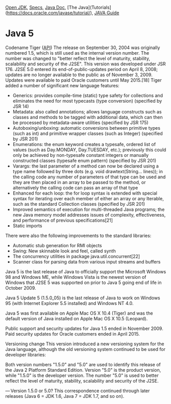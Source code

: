 [Open JDK](https://openjdk.java.net/),
[Specs](https://docs.oracle.com/javase/specs/), 
[Java Doc](https://docs.oracle.com/en/java/index.html),
[The Java](Tutorials](https://docs.oracle.com/javase/tutorial/),
[JAVA Guide](http://sahet.net/htm/java.html) 
 

# Java 5
Codename Tiger ([API](https://docs.oracle.com/javase/1.5.0/docs/api/)) The release on September 30, 2004 was originally numbered 1.5, which is still used as the internal version number. The number was changed to "better reflect the level of maturity, stability, scalability and security of the J2SE". This version was developed under JSR 176.
J2SE 5.0 entered its end-of-public-updates period on April 8, 2008; updates are no longer available to the public as of November 3, 2009. Updates were available to paid Oracle customers until May 2015.[18]
Tiger added a number of significant new language features:


- Generics: provides compile-time (static) type safety for collections and eliminates the need for most typecasts (type conversion) (specified by JSR 14)
- Metadata: also called annotations; allows language constructs such as classes and methods to be tagged with additional data, which can then be processed by metadata-aware utilities (specified by JSR 175)
- Autoboxing/unboxing: automatic conversions between primitive types (such as int) and primitive wrapper classes (such as Integer) (specified by JSR 201)
- Enumerations: the enum keyword creates a typesafe, ordered list of values (such as Day.MONDAY, Day.TUESDAY, etc.); previously this could only be achieved by non-typesafe constant integers or manually constructed classes (typesafe enum pattern) (specified by JSR 201)
- Varargs: the last parameter of a method can now be declared using a type name followed by three dots (e.g. void drawtext(String... lines)); in the calling code any number of parameters of that type can be used and they are then placed in an array to be passed to the method, or alternatively the calling code can pass an array of that type
- Enhanced for each loop: the for loop syntax is extended with special syntax for iterating over each member of either an array or any Iterable, such as the standard Collection classes (specified by JSR 201)
- Improved semantics of execution for multi-threaded Java programs; the new Java memory model addresses issues of complexity, effectiveness, and performance of previous specifications[21]
- Static imports

There were also the following improvements to the standard libraries:

- Automatic stub generation for RMI objects
- Swing: New skinnable look and feel, called synth
- The concurrency utilities in package java.util.concurrent[22]
- Scanner class for parsing data from various input streams and buffers


Java 5 is the last release of Java to officially support the Microsoft Windows 98 and Windows ME, while Windows Vista is the newest version of Windows that J2SE 5 was supported on prior to Java 5 going end of life in October 2009.

Java 5 Update 5 (1.5.0_05) is the last release of Java to work on Windows 95 (with Internet Explorer 5.5 installed) and Windows NT 4.0. 

Java 5 was first available on Apple Mac OS X 10.4 (Tiger)  and was the default version of Java installed on Apple Mac OS X 10.5 (Leopard).

Public support and security updates for Java 1.5 ended in November 2009. Paid security updates for Oracle customers ended in April 2015.

Versioning change
This version introduced a new versioning system for the Java language, although the old versioning system continued to be used for developer libraries:

Both version numbers "1.5.0" and "5.0" are used to identify this release of the Java 2 Platform Standard Edition. Version "5.0" is the product version, while "1.5.0" is the developer version. The number "5.0" is used to better reflect the level of maturity, stability, scalability and security of the J2SE.

— Version 1.5.0 or 5.0? 
This correspondence continued through later releases (Java 6 = JDK 1.6, Java 7 = JDK 1.7, and so on).

